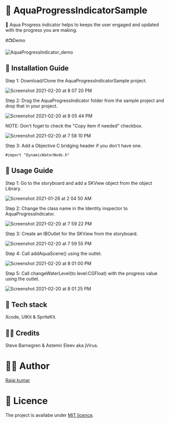 # 🌊 AquaProgressIndicatorSample

🌊 Aqua Progress indicator helps to keeps the user engaged and updated with the progress you are making.

#📺Demo

![AquaProgressIndicator_demo](https://user-images.githubusercontent.com/22410262/108549531-45598680-7313-11eb-99c4-44951e3b48c6.gif)


## 📜 Installation Guide

Step 1: Download/Clone the AquaProgressIndicatorSample project. 

![Screenshot 2021-02-20 at 8 07 20 PM](https://user-images.githubusercontent.com/22410262/108599600-2103b580-73b8-11eb-9518-78d9d1515584.png)

Step 2: Drag the AquaProgressIndicator folder from the sample project and drop that in your project.

![Screenshot 2021-02-20 at 8 05 44 PM](https://user-images.githubusercontent.com/22410262/108599598-1f39f200-73b8-11eb-9fe3-9a0a2bf650e9.png)

   NOTE: Don't foget to check the "Copy item if needed" checkbox.
        
  ![Screenshot 2021-02-20 at 7 58 10 PM](https://user-images.githubusercontent.com/22410262/108599589-1812e400-73b8-11eb-831d-4468bf0927da.png)
       
Step 3: Add a Objective C bridging header if you don't have one.

```
#import "DynamicWaterNode.h"
```

## 📃 Usage Guide

Step 1: Go to the storyboard and add a SKView object from the object Library.

![Screenshot 2021-01-28 at 2 04 50 AM](https://user-images.githubusercontent.com/22410262/106051218-2dc12080-610e-11eb-9876-9ec37c8a806f.png)

Step 2: Change the class name in the Identity inspector to AquaProgressIndicator.

![Screenshot 2021-02-20 at 7 59 22 PM](https://user-images.githubusercontent.com/22410262/108599591-1ba66b00-73b8-11eb-82b3-731901099ce0.png)

Step 3: Create an IBOutlet for the SKView from the storyboard.

![Screenshot 2021-02-20 at 7 59 55 PM](https://user-images.githubusercontent.com/22410262/108599594-1cd79800-73b8-11eb-819b-ea71d35271fe.png)

Step 4: Call addAquaScene() using the outlet.

![Screenshot 2021-02-20 at 8 01 00 PM](https://user-images.githubusercontent.com/22410262/108599595-1d702e80-73b8-11eb-979c-65b00b5c27ab.png)

Step 5: Call changeWaterLevel(to level:CGFloat) with the progress value using the outlet.

![Screenshot 2021-02-20 at 8 01 25 PM](https://user-images.githubusercontent.com/22410262/108599596-1ea15b80-73b8-11eb-91d2-8bf9a09ddeb9.png)

## 🥞 Tech stack

Xcode, UIKit & SpriteKit.

## 🙏🏽 Credits

Steve Barnegren & Astemir Eleev aka jVirus.


# 👨‍💻 Author 
[Rajai kumar](https://github.com/Rajaikumar-iOSDev)

# 🔖 Licence 
The project is availabe under [MIT licence](https://github.com/Rajaikumar-iOSDev/AquaProgressIndicatorSample/blob/main/LICENSE).

